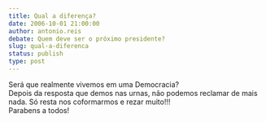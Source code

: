 ```yaml
---
title: Qual a diferença?
date: 2006-10-01 21:00:00
author: antonio.reis
debate: Quem deve ser o próximo presidente?
slug: qual-a-diferenca
status: publish 
type: post
---
```


Será que realmente vivemos em uma Democracia?  
Depois da resposta que demos nas urnas, não podemos reclamar de mais nada. Só resta nos coformarmos e rezar muito!!!  
Parabens a todos!
